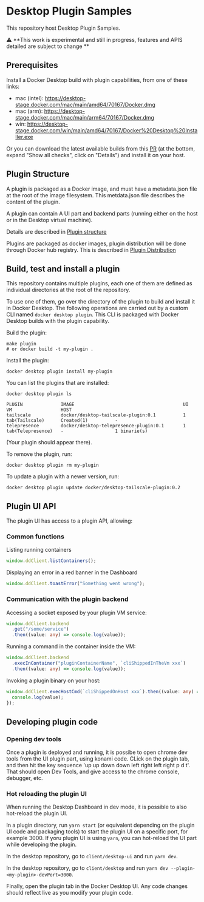 # Desktop Plugin Samples

This repository host Desktop Plugin Samples.

:warning: **This work is experimental and still in progress, features and APIS detailed are subject to change **

## Prerequisites

Install a Docker Desktop build with plugin capabilities, from one of these links:

- mac (intel): https://desktop-stage.docker.com/mac/main/amd64/70167/Docker.dmg
- mac (arm): https://desktop-stage.docker.com/mac/main/arm64/70167/Docker.dmg
- win: https://desktop-stage.docker.com/win/main/amd64/70167/Docker%20Desktop%20Installer.exe

Or you can download the latest available builds from this [PR](https://github.com/docker/pinata/pull/16496) (at the bottom, expand "Show all checks", click on "Details") and install it on your host.

## Plugin Structure

A plugin is packaged as a Docker image, and must have a metadata.json file at the root of the image filesystem.
This metdata.json file describes the content of the plugin.

A plugin can contain A UI part and backend parts (running either on the host or in the Desktop virtual machine).

Details are described in [Plugin structure](docs/METADATA.md)

Plugins are packaged as docker images, plugin distribution will be done through Docker hub registry. This is described in [Plugin Distribution](docs/DISTRIBUTION.md)

## Build, test and install a plugin

This repository contains multiple plugins, each one of them are defined as individual directories at the root of the repository.

To use one of them, go over the directory of the plugin to build and install it in Docker Desktop. The following operations are carried out by a custom CLI named `docker desktop plugin`. This CLI is packaged with Docker Desktop builds with the plugin capability.

Build the plugin:

```cli
make plugin
# or docker build -t my-plugin .
```

Install the plugin:

```cli
docker desktop plugin install my-plugin
```

You can list the plugins that are installed:

```cli
docker desktop plugin ls

PLUGIN              IMAGE                                        UI                    VM                  HOST
tailscale           docker/desktop-tailscale-plugin:0.1          1 tab(Tailscale)      Created(1)          -
telepresence        docker/desktop-telepresence-plugin:0.1       1 tab(Telepresence)   -                   1 binarie(s)
```

(Your plugin should appear there).

To remove the plugin, run:

```cli
docker desktop plugin rm my-plugin
```

To update a plugin with a newer version, run:

```cli
docker desktop plugin update docker/desktop-tailscale-plugin:0.2
```

## Plugin UI API

The plugin UI has access to a plugin API, allowing:

### Common functions

Listing running containers

```typescript
window.ddClient.listContainers();
```

Displaying an error in a red banner in the Dashboard

```typescript
window.ddClient.toastError("Something went wrong");
```

### Communication with the plugin backend

Accessing a socket exposed by your plugin VM service:

```typescript
window.ddClient.backend
  .get("/some/service")
  .then((value: any) => console.log(value));
```

Running a command in the container inside the VM:

```typescript
window.ddClient.backend
  .execInContainer("pluginContainerName", `cliShippedInTheVm xxx`)
  .then((value: any) => console.log(value));
```

Invoking a plugin binary on your host:

```typescript
window.ddClient.execHostCmd(`cliShippedOnHost xxx`).then((value: any) => {
  console.log(value);
});
```

## Developing plugin code

### Opening dev tools

Once a plugin is deployed and running, it is possibe to open chrome dev tools from the UI plugin part, using konami code. CLick on the plugin tab, and then hit the key sequence 'up up down down left right left right p d t'. That should open Dev Tools, and give access to the chrome console, debugger, etc.

### Hot reloading the plugin UI

When running the Desktop Dashboard in dev mode, it is possible to also hot-reload the plugin UI.

In a plugin directory, run `yarn start` (or equivalent depending on the plugin UI code and packaging tools) to start the plugin UI on a specific port, for example 3000. If yoru plugin UI is using `yarn`, you can hot-reload the UI part while developing the plugin.

In the desktop repository, go to `client/desktop-ui` and run `yarn dev`.

In the desktop repository, go to `client/desktop` and run `yarn dev --plugin-<my-plugin>-devPort=3000`.

Finally, open the plugin tab in the Docker Desktop UI. Any code changes should reflect live as you modify your plugin code.
